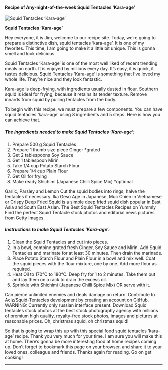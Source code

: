             

#### Recipe of Any-night-of-the-week Squid Tentacles ‘Kara-age’

![Squid Tentacles ‘Kara-age’](https://img-global.cpcdn.com/recipes/a7fe9d04aeda469e/751x532cq70/squid-tentacles-kara-age-recipe-main-photo.jpg)

**Squid Tentacles ‘Kara-age’**

Hey everyone, it is Jim, welcome to our recipe site. Today, we’re going to prepare a distinctive dish, squid tentacles ‘kara-age’. It is one of my favorites. This time, I am going to make it a little bit unique. This is gonna smell and look delicious.

Squid Tentacles ‘Kara-age’ is one of the most well liked of recent trending meals on earth. It is enjoyed by millions every day. It’s easy, it is quick, it tastes delicious. Squid Tentacles ‘Kara-age’ is something that I’ve loved my whole life. They’re nice and they look fantastic.

Kara-age is deep-frying, with ingredients usually dusted in flour. Southern squid is ideal for frying, because it retains its tender texture. Remove innards from squid by pulling tentacles from the body.

To begin with this recipe, we must prepare a few components. You can have squid tentacles ‘kara-age’ using 8 ingredients and 5 steps. Here is how you can achieve that.

##### The ingredients needed to make Squid Tentacles ‘Kara-age’:

1.  Prepare 500 g Squid Tentacles
2.  Prepare 1 thumb size piece Ginger \*grated
3.  Get 2 tablespoons Soy Sauce
4.  Get 1 tablespoon Mirin
5.  Take 1/4 cup Potato Starch Flour
6.  Prepare 1/4 cup Plain Flour
7.  Get Oil for frying
8.  Make ready Shichimi (Japanese Chilli Spice Mix) \*optional

Garlic, Parsley and Lemon Cut the squid bodies into rings; halve the tentacles if necessary. Ika Geso Age in Japanese, Muc Chien in Vietnamese or Crispy Deep Fried Squid is a simple deep fried squid dish popular in East Asia and South East Asian. The Best Squid Tentacles Recipes on Yummly Find the perfect Squid Tentacle stock photos and editorial news pictures from Getty Images.

##### Instructions to make Squid Tentacles ‘Kara-age’:

1.  Clean the Squid Tentacles and cut into pieces.
2.  In a bowl, combine grated fresh Ginger, Soy Sauce and Mirin. Add Squid Tentacles and marinate for at least 30 minutes. Then drain the marinade.
3.  Place Potato Starch Flour and Plain Flour in a bowl and mix well. Coat the squid pieces with the flour mixture, one by one. Add more flour as required.
4.  Heat Oil to 170°C to 180°C. Deep fry for 1 to 2 minutes. Take them out and lay them on a rack to drain the excess oil.
5.  Sprinkle with Shichimi (Japanese Chilli Spice Mix) OR serve with it.

Can pierce unlimited enemies and deals damage on return. Contribute to Aclz/Squid-Tentacles development by creating an account on GitHub. WARNING: Currently only russian interface present. Download Squid tentacles stock photos at the best stock photography agency with millions of premium high quality, royalty-free stock photos, images and pictures at reasonable prices. Oh, christmas squid, oh christmas squid!

So that is going to wrap this up with this special food squid tentacles ‘kara-age’ recipe. Thank you very much for your time. I am sure you will make this at home. There’s gonna be more interesting food at home recipes coming up. Don’t forget to bookmark this page on your browser, and share it to your loved ones, colleague and friends. Thanks again for reading. Go on get cooking!

* * *